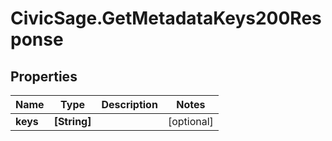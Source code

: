 # CivicSage.GetMetadataKeys200Response

## Properties

Name | Type | Description | Notes
------------ | ------------- | ------------- | -------------
**keys** | **[String]** |  | [optional] 


